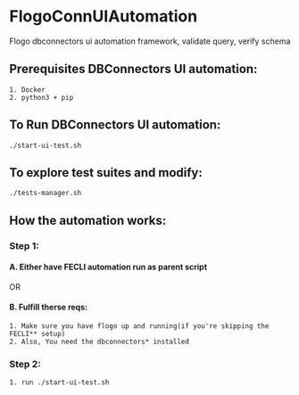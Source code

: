 # FlogoConnUIAutomation
Flogo dbconnectors ui automation framework, validate query, verify schema

## Prerequisites DBConnectors UI automation:
	1. Docker
	2. python3 + pip

## To Run DBConnectors UI automation:
	./start-ui-test.sh

## To explore test suites and modify:
	./tests-manager.sh


## How the automation works:

### Step 1:
#### A. Either have FECLI automation run as parent script
OR
#### B. Fulfill therse reqs:
	1. Make sure you have flogo up and running(if you're skipping the FECLI** setup)
	2. Also, You need the dbconnectors* installed

### Step 2:
	1. run ./start-ui-test.sh
